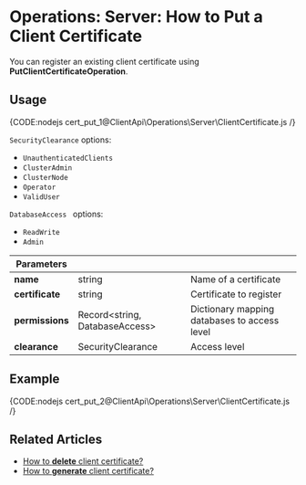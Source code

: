 # Operations: Server: How to Put a Client Certificate

You can register an existing client certificate using **PutClientCertificateOperation**. 

## Usage

{CODE:nodejs cert_put_1@ClientApi\Operations\Server\ClientCertificate.js /}

`SecurityClearance` options:

* `UnauthenticatedClients`  
* `ClusterAdmin`  
* `ClusterNode`  
* `Operator`  
* `ValidUser`  

`DatabaseAccess ` options:

* `ReadWrite`  
* `Admin`  

| Parameters | | |
| ------------- | ------------- | ----- |
| **name** | string | Name of a certificate |
| **certificate** | string | Certificate to register |
| **permissions** | Record<string, DatabaseAccess> | Dictionary mapping databases to access level |
| **clearance** | SecurityClearance | Access level |

## Example

{CODE:nodejs cert_put_2@ClientApi\Operations\Server\ClientCertificate.js /}

## Related Articles

- [How to **delete** client certificate?](../../../../client-api/operations/server-wide/certificates/delete-certificate) 
- [How to **generate** client certificate?](../../../../client-api/operations/server-wide/certificates/create-client-certificate) 

